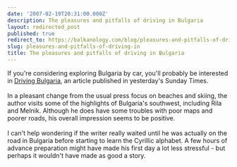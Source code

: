 ```yaml
---
date: '2007-02-19T20:31:00.000Z'
description: The pleasures and pitfalls of driving in Bulgaria
layout: redirected_post
published: true
redirect_to: https://balkanology.com/blog/pleasures-and-pitfalls-of-driving-in/
slug: pleasures-and-pitfalls-of-driving-in
title: The pleasures and pitfalls of driving in Bulgaria
---
```


If you're considering exploring Bulgaria by car, you'll probably be interested in <a href="http://travel.timesonline.co.uk/tol/life_and_style/travel/holiday_type/driving/article1394266.ece">Driving Bulgaria</a>, an article published in yesterday's Sunday Times.<br /><br />In a pleasant change from the usual press focus on beaches and skiing, the author visits some of the highlights of Bulgaria's southwest, including Rila and Melnik. Although he does have some troubles with poor maps and poorer roads, his overall impression seems to be positive. <br /><br />I can't help wondering if the writer really waited until he was actually on the road in Bulgaria before starting to learn the Cyrillic alphabet. A few hours of advance preparation might have made his first day a lot less stressful - but perhaps it wouldn't have made as good a story.